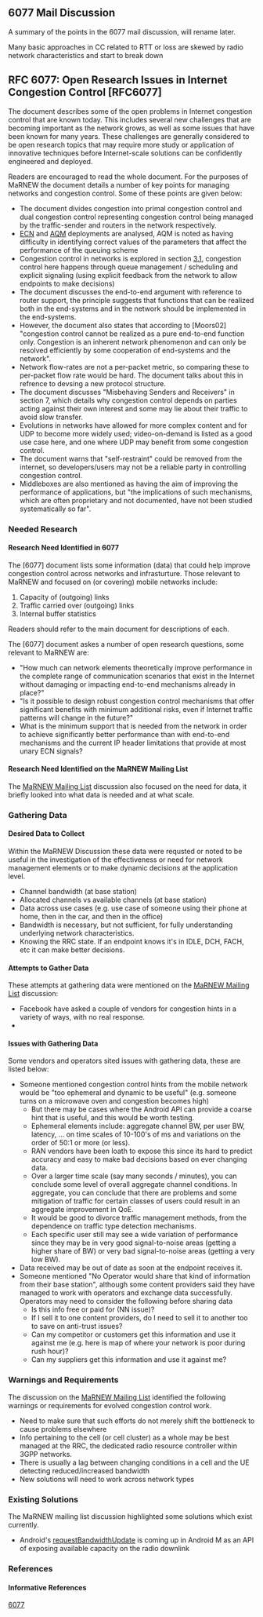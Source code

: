 ## 6077 Mail Discussion
A summary of the points in the 6077 mail discussion, will rename later.

Many basic approaches in CC related to RTT or loss are skewed by radio network characteristics and start to break down

## RFC 6077: Open Research Issues in Internet Congestion Control [RFC6077]
The document describes some of the open problems in Internet congestion control that are known today.  This includes several new challenges that are becoming important as the network grows, as well as some issues that have been known for many years.  These challenges are generally considered to be open research topics that may require more study or application of innovative techniques before Internet-scale solutions can be confidently engineered and deployed.

Readers are encouraged to read the whole document. For the purposes of MaRNEW the document details a number of key points for managing networks and congestion control. Some of these points are given below:

* The document divides congestion into primal congestion control and dual congestion control representing congestion control being managed by the traffic-sender and routers in the network respectively.
* [ECN](#) and [AQM](#) deployments are analysed, AQM is noted as having difficulty in identifying correct values of the parameters that affect the performance of the queuing scheme
* Congestion control in networks is explored in section [3.1](), congestion control here happens through queue management / scheduling and explicit signaling (using explicit feedback from the network to allow endpoints to make decisions)
* The document discusses the end-to-end argument with reference to router support, the principle suggests that functions that can be realized both in the end-systems and in the network should be implemented in the end-systems.
* However, the document also states that according to [Moors02] "congestion control cannot be realized as a pure end-to-end function only.  Congestion is an inherent network phenomenon and can only be resolved efficiently by some cooperation of end-systems and the network".  
* Network flow-rates are not a per-packet metric, so comparing these to per-packet flow rate would be hard. The document talks about this in refrence to devsing a new protocol structure.
* The document discusses "Misbehaving Senders and Receivers" in section 7, which details why congestion control depends on parties acting against their own interest and some may lie about their traffic to avoid slow transfer.
* Evolutions in networks have allowed for more complex content and for UDP to become more widely used; video-on-demand is listed as a good use case here, and one where UDP may benefit from some congestion control.
* The document warns that "self-restraint" could be removed from the internet, so developers/users may not be a reliable party in controlling congestion control. 
* Middleboxes are also mentioned as having the aim of improving the performance of applications, but "the implications of such mechanisms, which are often proprietary and not documented, have not been studied systematically so far".

### Needed Research
#### Research Need Identified in 6077
The [6077] document lists some information (data) that could help improve congestion control across networks and infrasturture. Those relevant to MaRNEW and focused on (or covering) mobile networks include:
  1. Capacity of (outgoing) links
  2. Traffic carried over (outgoing) links
  3. Internal buffer statistics

Readers should refer to the main document for descriptions of each.

The [6077] document askes a number of open research questions, some relevant to MaRNEW are:
* "How much can network elements theoretically improve performance in the complete range of communication scenarios that exist in the Internet without damaging or impacting end-to-end mechanisms already in place?"
* "Is it possible to design robust congestion control mechanisms that offer significant benefits with minimum additional risks, even if Internet traffic patterns will change in the future?"
* What is the minimum support that is needed from the network in order to achieve significantly better performance than with end-to-end mechanisms and the current IP header limitations that provide at most unary ECN signals?

#### Research Need Identified on the MaRNEW Mailing List
The [MaRNEW Mailing List](mailto:marnew@iab.org) discussion also focused on the need for data, it briefly looked into what data is needed and at what scale. 

### Gathering Data
#### Desired Data to Collect
Within the MaRNEW Discussion these data were requsted or noted to be useful in the investigation of the effectiveness or need for network management elements or to make dynamic decisions at the application level.

* Channel bandwidth (at base station)
* Allocated channels vs available channels (at base station)
* Data across use cases (e.g. use case of someone using their phone at home, then in the car, and then in the office)
* Bandwidth is necessary, but not sufficient, for fully understanding underlying network characteristics.
* Knowing the RRC state. If an endpoint knows it's in IDLE, DCH, FACH, etc it can make better decisions. 

#### Attempts to Gather Data
These attempts at gathering data were mentioned on the [MaRNEW Mailing List](mailto:marnew@iab.org) discussion:

* Facebook have asked a couple of vendors for congestion hints in a variety of ways, with no real response.
* 

#### Issues with Gathering Data
Some vendors and operators sited issues with gathering data, these are listed below:

* Someone mentioned congestion control hints from the mobile network would be "too ephemeral and dynamic to be useful" (e.g. someone turns on a microwave oven and congestion becomes high)
  * But there may be cases where the Android API can provide a coarse hint that is useful, and this would be worth testing.
  * Ephemeral elements include: aggregate channel BW, per user BW, latency, ...  on time scales of 10-100's of ms and variations on the order of 50:1 or more (or less).  
  * RAN vendors have been loath to expose this since its hard to predict accuracy and easy to make bad decisions based on ever changing data.   
  * Over a larger time scale (say many seconds / minutes), you can conclude some level of overall aggregate channel conditions. In aggregate, you can conclude that there are problems and some mitigation of traffic for certain classes of users could result in an aggregate improvement in QoE.  
  * It would be good to divorce traffic management methods, from the dependence on traffic type detection mechanisms.
  * Each specific user still may see a wide variation of performance since they may be in very good signal-to-noise areas (getting a higher share of BW) or very bad signal-to-noise areas (getting a very low BW).  
* Data received may be out of date as soon at the endpoint receives it.
* Someone mentioned "No Operator would share that kind of information from their base station", although some content providers said they have managed to work with operators and exchange data successfully. Operators may need to consider the following before sharing data
  * Is this info free or paid for (NN issue)?
  * If I sell it to one content providers, do I need to sell it to another too to save on anti-trust issues?
  * Can my competitor or customers get this information and use it against me (e.g. here is map of where your network is poor during rush hour)?
  * Can my suppliers get this information and use it against me?


### Warnings and Requirements
The discussion on the [MaRNEW Mailing List](mailto:marnew@iab.org) identified the following warnings or requirements for evolved congestion control work.

* Need to make sure that such efforts do not merely shift the bottleneck to cause problems elsewhere
* Info pertaining to the cell (or cell cluster) as a whole may be best managed at the RRC, the dedicated radio resource controller within 3GPP networks. 
* There is usually a lag between changing conditions in a cell and the UE detecting reduced/increased bandwidth
* New solutions will need to work across network types

### Existing Solutions
The MaRNEW mailing list discussion highlighted some solutions which exist currently.

* Android's [requestBandwidthUpdate](http://developer.android.com/reference/android/net/ConnectivityManager.html#requestBandwidthUpdate) is coming up in Android M as an API of exposing available capacity on the radio downlink 


### References
#### Informative References
[6077](https://tools.ietf.org/html/rfc6077)






